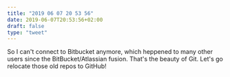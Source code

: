 ```yaml
---
title: "2019 06 07 20 53 56"
date: 2019-06-07T20:53:56+02:00
draft: false
type: "tweet"
---
```

So I can't connect to Bitbucket anymore, which heppened to many other users since the BitBucket/Atlassian fusion. That's the beauty of Git. Let's go relocate those old repos to GitHub! 
